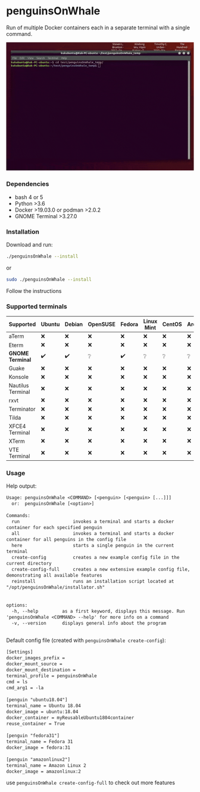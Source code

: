 # penguinsOnWhale

Run of multiple Docker containers each in a separate terminal with a single command.

![](demo.gif)


### Dependencies

 - bash 4 or 5
 - Python >3.6
 - Docker >19.03.0 or podman >2.0.2
 - GNOME Terminal >3.27.0


### Installation

Download and run:

```bash
./penguinsOnWhale --install
```
or 
```bash
sudo ./penguinsOnWhale --install
```

Follow the instructions


### Supported terminals
Supported | Ubuntu  | Debian | OpenSUSE | Fedora | Linux Mint | CentOS | Arch | Tails | Elementary OS
--- | --- | --- | --- | --- | --- | --- | --- | --- | ---
aTerm | :x: | :x: | :x: | :x: | :x: | :x: | :x: | :x: | :x:
Eterm | :x: | :x: | :x: | :x: | :x: | :x: | :x: | :x: | :x:
**GNOME Terminal** | :heavy_check_mark: | :heavy_check_mark: | :grey_question: | :heavy_check_mark: | :grey_question: | :grey_question: | :grey_question: | :grey_question: | :grey_question: | 
Guake | :x: | :x: | :x: | :x: | :x: | :x: | :x: | :x: | :x:
Konsole | :x: | :x: | :x: | :x: | :x: | :x: | :x: | :x: | :x:
Nautilus Terminal | :x: | :x: | :x: | :x: | :x: | :x: | :x: | :x: | :x:
rxvt | :x: | :x: | :x: | :x: | :x: | :x: | :x: | :x: | :x:
Terminator | :x: | :x: | :x: | :x: | :x: | :x: | :x: | :x: | :x:
Tilda | :x: | :x: | :x: | :x: | :x: | :x: | :x: | :x: | :x:
XFCE4 Terminal | :x: | :x: | :x: | :x: | :x: | :x: | :x: | :x: | :x:
XTerm | :x: | :x: | :x: | :x: | :x: | :x: | :x: | :x: | :x:
VTE Terminal | :x: | :x: | :x: | :x: | :x: | :x: | :x: | :x: | :x:



### Usage

Help output:

```
Usage: penguinsOnWhale <COMMAND> [<penguin> [<penguin> [...]]]
  or:  penguinsOnWhale [<option>]

Commands:
  run                    invokes a terminal and starts a docker container for each specified penguin
  all                    invokes a terminal and starts a docker container for all penguins in the config file
  here                   starts a single penguin in the current terminal
  create-config          creates a new example config file in the current directory
  create-config-full     creates a new extensive example config file, demonstrating all available features
  reinstall              runs an installation script located at "/opt/penguinsOnWhale/installator.sh"


options:
  -h, --help         as a first keyword, displays this message. Run 'penguinsOnWhale <COMMAND> --help' for more info on a command
  -v, --version      displays general info about the program


```


Default config file (created with `penguinsOnWhale create-config`):

```
[Settings]
docker_images_prefix = 
docker_mount_source = 
docker_mount_destination = 
terminal_profile = penguinsOnWhale
cmd = ls
cmd_arg1 = -la

[penguin "ubuntu18.04"]
terminal_name = Ubuntu 18.04
docker_image = ubuntu:18.04
docker_container = myReusableUbuntu1804container
reuse_container = True

[penguin "fedora31"]
terminal_name = Fedora 31
docker_image = fedora:31

[penguin "amazonlinux2"]
terminal_name = Amazon Linux 2
docker_image = amazonlinux:2

```
use `penguinsOnWhale create-config-full` to check out more features
